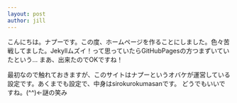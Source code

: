 ```yaml
---
layout: post
author: jill
---
```


こんにちは。ナプーです。この度、ホームページを作ることにしました。色々苦戦してました。Jekyllムズイ！って思っていたらGitHubPagesの方つまずいていたという…
まあ、出来たのでOKですね！

最初なので触れておきますが、このサイトはナプーというオバケが運営している設定です。あくまでも設定で、中身はsirokurokumasanです。
どうでもいいですね。(^^)←謎の笑み
